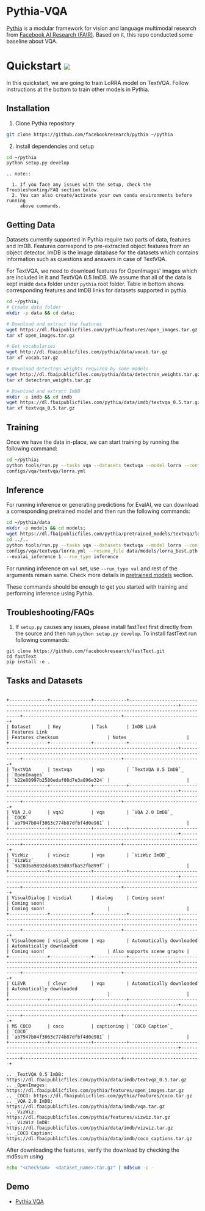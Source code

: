 # Pythia-VQA

[Pythia](https://github.com/facebookresearch/pythia) is a modular framework for vision and language multimodal research from [Facebook AI Research (FAIR)](https://github.com/facebookresearch). Based on it, this repo conducted some baseline about VQA.

# Quickstart [![](https://colab.research.google.com/assets/colab-badge.svg)](https://colab.research.google.com/drive/1Z9fsh10rFtgWe4uy8nvU4mQmqdokdIRR) 

In this quickstart, we are going to train LoRRA model on TextVQA. Follow instructions at the bottom
to train other models in Pythia.




## Installation

1. Clone Pythia repository

```bash
git clone https://github.com/facebookresearch/pythia ~/pythia
```

2. Install dependencies and setup

```bash
cd ~/pythia
python setup.py develop
```

```eval_rst
.. note::

  1. If you face any issues with the setup, check the Troubleshooting/FAQ section below.
  2. You can also create/activate your own conda environments before running
     above commands.
```

## Getting Data

Datasets currently supported in Pythia require two parts of data, features and ImDB.
Features correspond to pre-extracted object features from an object detector. ImDB
is the image database for the datasets which contains information such as questions
and answers in case of TextVQA.

For TextVQA, we need to download features for OpenImages' images which are included
in it and TextVQA 0.5 ImDB. We assume that all of the data is kept inside `data`
folder under `pythia` root folder. Table in bottom shows corresponding features
and ImDB links for datasets supported in pythia.

```bash
cd ~/pythia;
# Create data folder
mkdir -p data && cd data;

# Download and extract the features
wget https://dl.fbaipublicfiles.com/pythia/features/open_images.tar.gz
tar xf open_images.tar.gz

# Get vocabularies
wget http://dl.fbaipublicfiles.com/pythia/data/vocab.tar.gz
tar xf vocab.tar.gz

# Download detectron weights required by some models
wget http://dl.fbaipublicfiles.com/pythia/data/detectron_weights.tar.gz
tar xf detectron_weights.tar.gz

# Download and extract ImDB
mkdir -p imdb && cd imdb
wget https://dl.fbaipublicfiles.com/pythia/data/imdb/textvqa_0.5.tar.gz
tar xf textvqa_0.5.tar.gz
```

## Training

Once we have the data in-place, we can start training by running the following command:

```bash
cd ~/pythia;
python tools/run.py --tasks vqa --datasets textvqa --model lorra --config \
configs/vqa/textvqa/lorra.yml
```

## Inference

For running inference or generating predictions for EvalAI, we can download
a corresponding pretrained model and then run the following commands:

```bash
cd ~/pythia/data
mkdir -p models && cd models;
wget https://dl.fbaipublicfiles.com/pythia/pretrained_models/textvqa/lorra_best.pth
cd ../..
python tools/run.py --tasks vqa --datasets textvqa --model lorra --config \
configs/vqa/textvqa/lorra.yml --resume_file data/models/lorra_best.pth \
--evalai_inference 1 --run_type inference
```

For running inference on `val` set, use `--run_type val` and rest of the arguments remain same.
Check more details in [pretrained models](pretrained_models) section.

These commands should be enough to get you started with training and performing inference using Pythia.

## Troubleshooting/FAQs

1. If `setup.py` causes any issues, please install fastText first directly from the source and
then run `python setup.py develop`. To install fastText run following commands:

```
git clone https://github.com/facebookresearch/fastText.git
cd fastText
pip install -e .
```

## Tasks and Datasets

```eval_rst

+--------------+---------------+------------+----------------------------------------------------------------------------------------+---------------------------------------------------------------------------------+------------------------------------+----------------------------+
| Dataset      | Key           | Task       | ImDB Link                                                                              | Features Link                                                                   | Features checksum                  | Notes                      |
+--------------+---------------+------------+----------------------------------------------------------------------------------------+---------------------------------------------------------------------------------+------------------------------------+----------------------------+
| TextVQA      | textvqa       | vqa        | `TextVQA 0.5 ImDB`_                                                                    | `OpenImages`_                                                                   | `b22e80997b2580edaf08d7e3a896e324` |                            |
+--------------+---------------+------------+----------------------------------------------------------------------------------------+---------------------------------------------------------------------------------+------------------------------------+----------------------------+
| VQA 2.0      | vqa2          | vqa        | `VQA 2.0 ImDB`_                                                                        | `COCO`_                                                                         | `ab7947b04f3063c774b87dfbf4d0e981` |                            |
+--------------+---------------+------------+----------------------------------------------------------------------------------------+---------------------------------------------------------------------------------+------------------------------------+----------------------------+
| VizWiz       | vizwiz        | vqa        | `VizWiz ImDB`_                                                                         | `VizWiz`_                                                                       | `9a28d6a9892dda8519d03fba52fb899f` |                            |
+--------------+---------------+------------+----------------------------------------------------------------------------------------+---------------------------------------------------------------------------------+------------------------------------+----------------------------+
| VisualDialog | visdial       | dialog     | Coming soon!                                                                           | Coming soon!                                                                    | Coming soon!                       |                            |
+--------------+---------------+------------+----------------------------------------------------------------------------------------+---------------------------------------------------------------------------------+------------------------------------+----------------------------+
| VisualGenome | visual_genome | vqa        | Automatically downloaded                                                               | Automatically downloaded                                                        | Coming soon!                       | Also supports scene graphs |
+--------------+---------------+------------+----------------------------------------------------------------------------------------+---------------------------------------------------------------------------------+------------------------------------+----------------------------+
| CLEVR        | clevr         | vqa        | Automatically downloaded                                                               | Automatically downloaded                                                        |                                    |                            |
+--------------+---------------+------------+----------------------------------------------------------------------------------------+---------------------------------------------------------------------------------+------------------------------------+----------------------------+
| MS COCO      | coco          | captioning | `COCO Caption`_                                                                        | `COCO`_                                                                         | `ab7947b04f3063c774b87dfbf4d0e981` |                            |
+--------------+---------------+------------+----------------------------------------------------------------------------------------+---------------------------------------------------------------------------------+------------------------------------+----------------------------+

.. _TextVQA 0.5 ImDB: https://dl.fbaipublicfiles.com/pythia/data/imdb/textvqa_0.5.tar.gz
.. _OpenImages: https://dl.fbaipublicfiles.com/pythia/features/open_images.tar.gz
.. _COCO: https://dl.fbaipublicfiles.com/pythia/features/coco.tar.gz
.. _VQA 2.0 ImDB: https://dl.fbaipublicfiles.com/pythia/data/imdb/vqa.tar.gz
.. _VizWiz: https://dl.fbaipublicfiles.com/pythia/features/vizwiz.tar.gz
.. _VizWiz ImDB: https://dl.fbaipublicfiles.com/pythia/data/imdb/vizwiz.tar.gz
.. _COCO Caption: https://dl.fbaipublicfiles.com/pythia/data/imdb/coco_captions.tar.gz
```

After downloading the features, verify the download by checking the md5sum using 

```bash
echo "<checksum>  <dataset_name>.tar.gz" | md5sum -c -
```

## Demo

  - [Pythia VQA](https://colab.research.google.com/drive/1Z9fsh10rFtgWe4uy8nvU4mQmqdokdIRR) 
